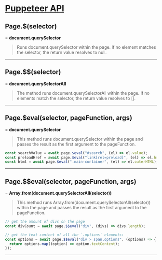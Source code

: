 # [Puppeteer API](https://pptr.dev/api)

## Page.$(selector)

= **document.querySelector**

> Runs document.querySelector within the page. If no element matches the selector, the return value resolves to null.

---

## Page.$$(selector)

= **document.querySelectorAll**

> The method runs document.querySelectorAll within the page. If no elements match the selector, the return value resolves to [].

---

## Page.$eval(selector, pageFunction, args)

= **document.querySelector**

> This method runs document.querySelector within the page and passes the result as the first argument to the pageFunction.

```js
const searchValue = await page.$eval("#search", (el) => el.value);
const preloadHref = await page.$eval("link[rel=preload]", (el) => el.href);
const html = await page.$eval(".main-container", (el) => el.outerHTML);
```

---

## Page.$$eval(selector, pageFunction, args)

= **Array.from(document.querySelectorAll(selector))**

> This method runs Array.from(document.querySelectorAll(selector)) within the page and passes the result as the first argument to the pageFunction.

```js
// get the amount of divs on the page
const divCount = await page.$$eval("div", (divs) => divs.length);

// get the text content of all the `.options` elements:
const options = await page.$$eval("div > span.options", (options) => {
  return options.map((option) => option.textContent);
});
```

---
